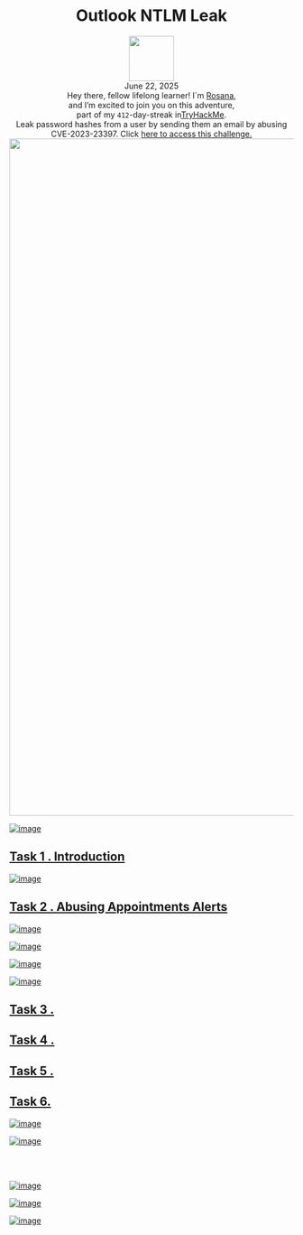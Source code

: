 <h1 align="center">Outlook NTLM Leak</h1>
<p align="center"<br></h1><img width="80px" src="https://github.com/user-attachments/assets/0984f3eb-caec-4caa-8946-909847138306b"><br>
June 22, 2025<br> Hey there, fellow lifelong learner! I´m <a href="https://www.linkedin.com/in/rosanafssantos/">Rosana</a>,<br>
and I’m excited to join you on this adventure,<br>
part of my <code>412</code>-day-streak in<a href="https://tryhackme.com">TryHackMe</a>.<br>
Leak password hashes from a user by sending them an email by abusing CVE-2023-23397. Click <a href="https://tryhackme.com/room/outlookntlmleak"</a> here to access this challenge.<br>
<img width="1200px" src="https://github.com/user-attachments/assets/96b130a3-7b9a-41a5-8622-2e04a5154fc5"></p>

![image](https://github.com/user-attachments/assets/96b130a3-7b9a-41a5-8622-2e04a5154fc5)

<h2> Task 1 . Introduction</h2>

![image](https://github.com/user-attachments/assets/a5104a37-6234-45f4-aad6-ed26b703f8a3)


<h2> Task 2 . Abusing Appointments Alerts</h2>

![image](https://github.com/user-attachments/assets/816ecd5e-a75e-4299-9003-7adaf2cc8197)

![image](https://github.com/user-attachments/assets/3f263bc9-02d6-4999-9274-a7b001a86f11)


![image](https://github.com/user-attachments/assets/0c81d580-6a10-45b1-8d9e-e03fd6c7d582)

![image](https://github.com/user-attachments/assets/fb2a69fd-2e90-4b93-9de0-6ed63dabfdac)

<h2>Task 3 . </h2>

<h2>Task 4 . </h2>

<h2>Task 5 .</h2>

<h2>Task 6. </h2>

![image](https://github.com/user-attachments/assets/e07153cf-1647-46c0-b6d0-860d35ac1a45)

![image](https://github.com/user-attachments/assets/cfecf1d5-313a-4801-80db-b360494b73bb)

<br>
<br>

![image](https://github.com/user-attachments/assets/ca323577-b714-440b-960a-6df026d9dd24)

![image](https://github.com/user-attachments/assets/e397188c-ae14-482e-874e-c2389f5c02f0)









![image](https://github.com/user-attachments/assets/894a5c29-541a-4aaa-bf5d-3144569f48a9)

